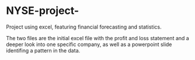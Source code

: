 # NYSE-project-
Project using excel, featuring financial forecasting and statistics. 

The two files are the initial excel file with the profit and loss statement and a deeper look into one specific company, as well as a powerpoint slide identifing a pattern in the data. 
